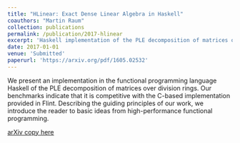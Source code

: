 ```yaml
---
title: "HLinear: Exact Dense Linear Algebra in Haskell"
coauthors: "Martin Raum"
collection: publications
permalink: /publication/2017-hlinear
excerpt: 'Haskell implementation of the PLE decomposition of matrices over division rings.'
date: 2017-01-01
venue: 'Submitted'
paperurl: 'https://arxiv.org/pdf/1605.02532'
---
```


We present an implementation in the functional programming language Haskell of the PLE decomposition of matrices over division rings. Our benchmarks indicate that it is competitive with the C-based implementation provided in Flint. Describing the guiding principles of our work, we introduce the reader to basic ideas from high-performance functional programming.

[arXiv copy here](https://arxiv.org/pdf/1605.02532)

